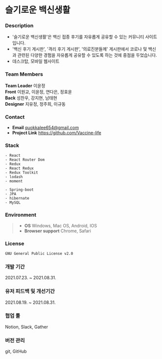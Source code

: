 # 슬기로운 백신생활

### Description

- '슬기로운 백신생활'은 백신 접종 후기를 자유롭게 공유할 수 있는 커뮤니티 사이트입니다.
- '백신 후기 게시판', '격리 후기 게시판', '의료진분들께' 게시판에서 코로나 및 백신과 관련된 다양한 경험을 자유롭게 공유할 수 있도록 하는 것에 중점을 두었습니다.
- 데스크탑, 모바일 웹사이트


### Team Members

**Team Leader** 이윤정  
**Front** 이원교, 이윤정, 연다은, 정효윤  
**Back** 성찬우, 강지현, 남태현  
**Designer** 지유정, 정주희, 이규동

  
### Contact

- **Email** quokkalee654@gmail.com 
- **Project Link** https://github.com/Vaccine-life

  
### Stack

    - React
    - React Router Dom
    - Redux
    - React Redux
    - Redux Toolkit
    - lodash
    - moment

    - Spring-boot
    - JPA
    - hibernate
    - MySQL

  
### Environment

> - **OS** Windows, Mac OS, Android, IOS
> - **Browser support** Chrome, Safari

  
### License

    GNU General Public License v2.0

  
### 개발 기간

2021.07.23. ~ 2021.08.31.

  
### 유저 피드백 및 개선기간

2021.08.19. ~ 2021.08.31.

  
### 협업 툴

Notion, Slack, Gather

  
### 버전 관리

git, GitHub

